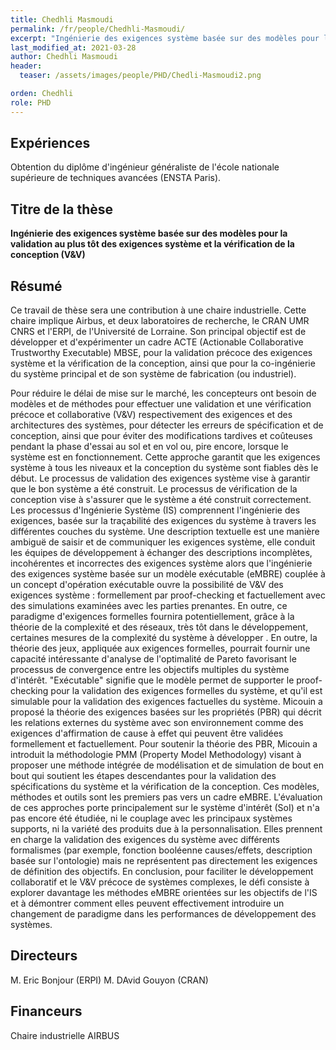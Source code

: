 ```yaml
---
title: Chedhli Masmoudi
permalink: /fr/people/Chedhli-Masmoudi/
excerpt: "Ingénierie des exigences système basée sur des modèles pour la validation au plus tôt des exigences système et la vérification de la conception"
last_modified_at: 2021-03-28
author: Chedhli Masmoudi
header:
  teaser: /assets/images/people/PHD/Chedli-Masmoudi2.png

orden: Chedhli
role: PHD
---
```



## Expériences

Obtention du diplôme d'ingénieur généraliste de l'école nationale supérieure de techniques avancées (ENSTA Paris).  

## Titre de la thèse

**Ingénierie des exigences système basée sur des modèles pour la validation au plus tôt des exigences système et la vérification de la conception (V&V)**

## Résumé

Ce travail de thèse sera une contribution à une chaire industrielle. Cette chaire implique Airbus, et deux laboratoires de recherche, le CRAN UMR CNRS et l'ERPI, de l'Université de Lorraine. Son principal objectif est de développer et d'expérimenter un cadre ACTE (Actionable Collaborative Trustworthy Executable) MBSE, pour la validation précoce des exigences système et la vérification de la conception, ainsi que pour la co-ingénierie du système principal et de son système de fabrication (ou industriel). 

Pour réduire le délai de mise sur le marché, les concepteurs ont besoin de modèles et de méthodes pour effectuer une validation et une vérification précoce et collaborative (V&V) respectivement des exigences et des architectures des systèmes, pour détecter les erreurs de spécification et de conception, ainsi que pour éviter des modifications tardives et coûteuses pendant la phase d'essai au sol et en vol ou, pire encore, lorsque le système est en fonctionnement. Cette approche garantit que les exigences système à tous les niveaux et la conception du système sont fiables dès le début. Le processus de validation des exigences système vise à garantir que le bon système a été construit. Le processus de vérification de la conception vise à s'assurer que le système a été construit correctement. Les processus d'Ingénierie Système (IS) comprennent l'ingénierie des exigences, basée sur la traçabilité des exigences du système à travers les différentes couches du système. Une description textuelle est une manière ambiguë de saisir et de communiquer les exigences système, elle conduit les équipes de développement à échanger des descriptions incomplètes, incohérentes et incorrectes des exigences système alors que l'ingénierie des exigences système basée sur un modèle exécutable (eMBRE) couplée à un concept d'opération exécutable ouvre la possibilité de V&V des exigences système : formellement par proof-checking et factuellement avec des simulations examinées avec les parties prenantes. En outre, ce paradigme d'exigences formelles fournira potentiellement, grâce à la théorie de la complexité et des réseaux, très tôt dans le développement, certaines mesures de la complexité du système à développer . En outre, la théorie des jeux, appliquée aux exigences formelles, pourrait fournir une capacité intéressante d'analyse de l'optimalité de Pareto favorisant le processus de convergence entre les objectifs multiples du système d'intérêt. "Exécutable" signifie que le modèle permet de supporter le proof-checking pour la validation des exigences formelles du système, et qu'il est simulable pour la validation des exigences factuelles du système. Micouin a proposé la théorie des exigences basées sur les propriétés (PBR) qui décrit les relations externes du système avec son environnement comme des exigences d'affirmation de cause à effet qui peuvent être validées formellement et factuellement. Pour soutenir la théorie des PBR, Micouin a introduit la méthodologie PMM (Property Model Methodology) visant à proposer une méthode intégrée de modélisation et de simulation de bout en bout qui soutient les étapes descendantes pour la validation des spécifications du système et la vérification de la conception. Ces modèles, méthodes et outils sont les premiers pas vers un cadre eMBRE. L'évaluation de ces approches porte principalement sur le système d'intérêt (SoI) et n'a pas encore été étudiée, ni le couplage avec les principaux systèmes supports, ni la variété des produits due à la personnalisation. Elles prennent en charge la validation des exigences du système avec différents formalismes (par exemple, fonction booléenne causes/effets, description basée sur l'ontologie) mais ne représentent pas directement les exigences de définition des objectifs. 
En conclusion, pour faciliter le développement collaboratif et le V&V précoce de systèmes complexes, le défi consiste à explorer davantage les méthodes eMBRE orientées sur les objectifs de l'IS et à démontrer comment elles peuvent effectivement introduire un changement de paradigme dans les performances de développement des systèmes. 

## Directeurs

M. Eric Bonjour (ERPI)
M. DAvid Gouyon (CRAN)

## Financeurs

Chaire industrielle AIRBUS
